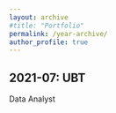 ```yaml
---
layout: archive
#title: "Portfolio"
permalink: /year-archive/
author_profile: true
---
```



## 2021-07: UBT

Data Analyst
